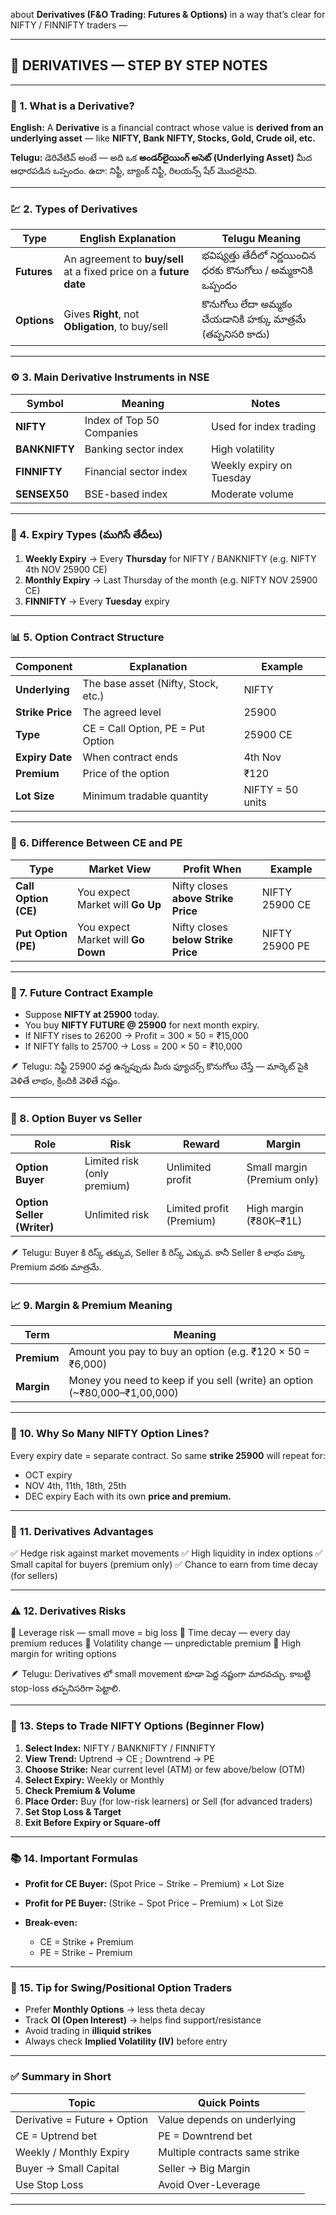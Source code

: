 about **Derivatives (F&O Trading: Futures & Options)** in a way that’s clear for NIFTY / FINNIFTY traders —


---

## 📘 DERIVATIVES — STEP BY STEP NOTES

---

### 🧩 1. What is a Derivative?

**English:**
A **Derivative** is a financial contract whose value is **derived from an underlying asset** — like **NIFTY, Bank NIFTY, Stocks, Gold, Crude oil, etc.**

**Telugu:**
డెరివేటివ్ అంటే — అది ఒక **అండర్‌లైయింగ్ అసెట్ (Underlying Asset)** మీద ఆధారపడిన ఒప్పందం.
ఉదా: నిఫ్టీ, బ్యాంక్ నిఫ్టీ, రిలయన్స్ షేర్ మొదలైనవి.

---

### 💹 2. Types of Derivatives

| Type        | English Explanation                                                | Telugu Meaning                                                   |
| ----------- | ------------------------------------------------------------------ | ---------------------------------------------------------------- |
| **Futures** | An agreement to **buy/sell** at a fixed price on a **future date** | భవిష్యత్తు తేదీలో నిర్ణయించిన ధరకు కొనుగోలు / అమ్మకానికి ఒప్పందం |
| **Options** | Gives **Right**, not **Obligation**, to buy/sell                   | కొనుగోలు లేదా అమ్మకం చేయడానికి హక్కు మాత్రమే (తప్పనిసరి కాదు)    |

---

### ⚙️ 3. Main Derivative Instruments in NSE

| Symbol        | Meaning                   | Notes                    |
| ------------- | ------------------------- | ------------------------ |
| **NIFTY**     | Index of Top 50 Companies | Used for index trading   |
| **BANKNIFTY** | Banking sector index      | High volatility          |
| **FINNIFTY**  | Financial sector index    | Weekly expiry on Tuesday |
| **SENSEX50**  | BSE-based index           | Moderate volume          |

---

### 📆 4. Expiry Types (ముగిసే తేదీలు)

1. **Weekly Expiry** → Every **Thursday** for NIFTY / BANKNIFTY
   (e.g. NIFTY 4th NOV 25900 CE)
2. **Monthly Expiry** → Last Thursday of the month
   (e.g. NIFTY NOV 25900 CE)
3. **FINNIFTY** → Every **Tuesday** expiry

---

### 📊 5. Option Contract Structure

| Component        | Explanation                         | Example          |
| ---------------- | ----------------------------------- | ---------------- |
| **Underlying**   | The base asset (Nifty, Stock, etc.) | NIFTY            |
| **Strike Price** | The agreed level                    | 25900            |
| **Type**         | CE = Call Option, PE = Put Option   | 25900 CE         |
| **Expiry Date**  | When contract ends                  | 4th Nov          |
| **Premium**      | Price of the option                 | ₹120             |
| **Lot Size**     | Minimum tradable quantity           | NIFTY = 50 units |

---

### 🧠 6. Difference Between CE and PE

| Type                 | Market View                        | Profit When                         | Example        |
| -------------------- | ---------------------------------- | ----------------------------------- | -------------- |
| **Call Option (CE)** | You expect Market will **Go Up**   | Nifty closes **above Strike Price** | NIFTY 25900 CE |
| **Put Option (PE)**  | You expect Market will **Go Down** | Nifty closes **below Strike Price** | NIFTY 25900 PE |

---

### 🧾 7. Future Contract Example

* Suppose **NIFTY at 25900** today.
* You buy **NIFTY FUTURE @ 25900** for next month expiry.
* If NIFTY rises to 26200 → Profit = 300 × 50 = ₹15,000
* If NIFTY falls to 25700 → Loss = 200 × 50 = ₹10,000

🪶 Telugu: నిఫ్టీ 25900 వద్ద ఉన్నప్పుడు మీరు ఫ్యూచర్స్ కొనుగోలు చేస్తే — మార్కెట్ పైకి వెళితే లాభం, క్రిందికి వెళితే నష్టం.

---

### 💸 8. Option Buyer vs Seller

| Role                       | Risk                        | Reward                   | Margin                      |
| -------------------------- | --------------------------- | ------------------------ | --------------------------- |
| **Option Buyer**           | Limited risk (only premium) | Unlimited profit         | Small margin (Premium only) |
| **Option Seller (Writer)** | Unlimited risk              | Limited profit (Premium) | High margin (₹80K–₹1L)      |

🪶 Telugu: Buyer కి రిస్క్ తక్కువ, Seller కి రిస్క్ ఎక్కువ. కానీ Seller కి లాభం పక్కా Premium వరకు మాత్రమే.

---

### 📈 9. Margin & Premium Meaning

| Term        | Meaning                                                                   |
| ----------- | ------------------------------------------------------------------------- |
| **Premium** | Amount you pay to buy an option (e.g. ₹120 × 50 = ₹6,000)                 |
| **Margin**  | Money you need to keep if you sell (write) an option (~₹80,000–₹1,00,000) |

---

### 📅 10. Why So Many NIFTY Option Lines?

Every expiry date = separate contract.
So same **strike 25900** will repeat for:

* OCT expiry
* NOV 4th, 11th, 18th, 25th
* DEC expiry
  Each with its own **price and premium.**

---

### 💼 11. Derivatives Advantages

✅ Hedge risk against market movements
✅ High liquidity in index options
✅ Small capital for buyers (premium only)
✅ Chance to earn from time decay (for sellers)

---

### ⚠️ 12. Derivatives Risks

🚫 Leverage risk — small move = big loss
🚫 Time decay — every day premium reduces
🚫 Volatility change — unpredictable premium
🚫 High margin for writing options

🪶 Telugu: Derivatives లో small movement కూడా పెద్ద నష్టంగా మారవచ్చు. కాబట్టి stop-loss తప్పనిసరిగా పెట్టాలి.

---

### 🧭 13. Steps to Trade NIFTY Options (Beginner Flow)

1. **Select Index:** NIFTY / BANKNIFTY / FINNIFTY
2. **View Trend:** Uptrend → CE ; Downtrend → PE
3. **Choose Strike:** Near current level (ATM) or few above/below (OTM)
4. **Select Expiry:** Weekly or Monthly
5. **Check Premium & Volume**
6. **Place Order:** Buy (for low-risk learners) or Sell (for advanced traders)
7. **Set Stop Loss & Target**
8. **Exit Before Expiry or Square-off**

---

### 📚 14. Important Formulas

* **Profit for CE Buyer:** (Spot Price − Strike − Premium) × Lot Size
* **Profit for PE Buyer:** (Strike − Spot Price − Premium) × Lot Size
* **Break-even:**

  * CE = Strike + Premium
  * PE = Strike − Premium

---

### 🔔 15. Tip for Swing/Positional Option Traders

* Prefer **Monthly Options** → less theta decay
* Track **OI (Open Interest)** → helps find support/resistance
* Avoid trading in **illiquid strikes**
* Always check **Implied Volatility (IV)** before entry

---

### ✅ Summary in Short

| Topic                        | Quick Points                   |
| ---------------------------- | ------------------------------ |
| Derivative = Future + Option | Value depends on underlying    |
| CE = Uptrend bet             | PE = Downtrend bet             |
| Weekly / Monthly Expiry      | Multiple contracts same strike |
| Buyer → Small Capital        | Seller → Big Margin            |
| Use Stop Loss                | Avoid Over-Leverage            |

---


